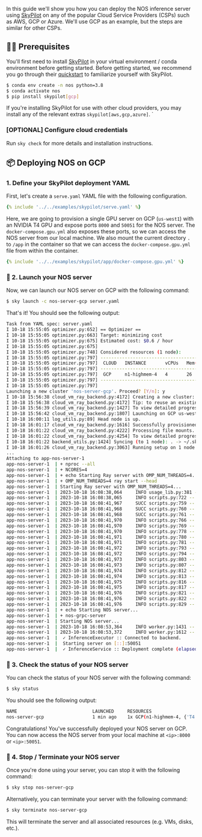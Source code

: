 In this guide we'll show you how you can deploy the NOS inference server using [SkyPilot](https://skypilot.readthedocs.io/) on any of the popular Cloud Service Providers (CSPs) such as AWS, GCP or Azure. We'll use GCP as an example, but the steps are similar for other CSPs.

## 👩‍💻 Prerequisites

You'll first need to install [SkyPilot](https://skypilot.readthedocs.io/) in your virtual environment / conda environment before getting started. Before getting started, we recommend you go through their [quickstart](https://skypilot.readthedocs.io/en/latest/getting-started/quickstart.html) to familiarize yourself with SkyPilot.

```bash
$ conda env create -n nos python=3.8
$ conda activate nos
$ pip install skypilot[gcp]
```

If you're installing SkyPilot for use with other cloud providers, you may install any of the relevant extras `skypilot[aws,gcp,azure]`. `

### [OPTIONAL] Configure cloud credentials

Run `sky check` for more details and installation instructions.

## 📦 Deploying NOS on GCP

### 1. Define your SkyPilot deployment YAML

First, let's create a `serve.yaml` YAML file with the following configuration. 

```yaml
{% include '../../examples/skypilot/serve.yaml' %}
```

Here, we are going to provision a single GPU server on GCP (`us-west1`) with an NVIDIA T4 GPU and expose ports `8000` and `50051` for the NOS server. The `docker-compose.gpu.yml` also exposes these ports, so we can access the NOS server from our local machine. We also mount the current directory `.` to `/app` in the container so that we can access the `docker-compose.gpu.yml` file from within the container.

```yaml
{% include '../../examples/skypilot/app/docker-compose.gpu.yml' %}
```

### 🚀 2. Launch your NOS server

Now, we can launch our NOS server on GCP with the following command:

```bash
$ sky launch -c nos-server-gcp server.yaml
```

That's it! You should see the following output:

```bash
Task from YAML spec: server.yaml
I 10-18 15:55:05 optimizer.py:652] == Optimizer ==
I 10-18 15:55:05 optimizer.py:663] Target: minimizing cost
I 10-18 15:55:05 optimizer.py:675] Estimated cost: $0.6 / hour
I 10-18 15:55:05 optimizer.py:675]
I 10-18 15:55:05 optimizer.py:748] Considered resources (1 node):
I 10-18 15:55:05 optimizer.py:797] -------------------------------------------------------------------------------------------
I 10-18 15:55:05 optimizer.py:797]  CLOUD   INSTANCE       vCPUs   Mem(GB)   ACCELERATORS   REGION/ZONE   COST ($)   CHOSEN
I 10-18 15:55:05 optimizer.py:797] -------------------------------------------------------------------------------------------
I 10-18 15:55:05 optimizer.py:797]  GCP     n1-highmem-4   4       26        T4:1           us-west1-a    0.59          ✔
I 10-18 15:55:05 optimizer.py:797] -------------------------------------------------------------------------------------------
I 10-18 15:55:05 optimizer.py:797]
Launching a new cluster 'nos-server-gcp'. Proceed? [Y/n]: y
I 10-18 15:56:38 cloud_vm_ray_backend.py:4172] Creating a new cluster: "nos-server-gcp" [1x GCP(n1-highmem-4, {'T4': 1}, ports=[8000, 50051])].
I 10-18 15:56:38 cloud_vm_ray_backend.py:4172] Tip: to reuse an existing cluster, specify --cluster (-c). Run `sky status` to see existing clusters.
I 10-18 15:56:39 cloud_vm_ray_backend.py:1427] To view detailed progress: tail -n100 -f /home/spillai/sky_logs/sky-2023-10-18-15-55-03-683434/provision.log
I 10-18 15:56:42 cloud_vm_ray_backend.py:1807] Launching on GCP us-west1 (us-west1-a)
I 10-18 16:00:11 log_utils.py:89] Head node is up.
I 10-18 16:01:17 cloud_vm_ray_backend.py:1616] Successfully provisioned or found existing VM.
I 10-18 16:01:22 cloud_vm_ray_backend.py:4222] Processing file mounts.
I 10-18 16:01:22 cloud_vm_ray_backend.py:4254] To view detailed progress: tail -n100 -f ~/sky_logs/sky-2023-10-18-15-55-03-683434/file_mounts.log
I 10-18 16:01:22 backend_utils.py:1424] Syncing (to 1 node): . -> ~/.sky/file_mounts/app
I 10-18 16:01:26 cloud_vm_ray_backend.py:3063] Running setup on 1 node.
...
Attaching to app-nos-server-1
app-nos-server-1  | + nproc --all
app-nos-server-1  | + NCORES=4
app-nos-server-1  | + echo Starting Ray server with OMP_NUM_THREADS=4...
app-nos-server-1  | + OMP_NUM_THREADS=4 ray start --head
app-nos-server-1  | Starting Ray server with OMP_NUM_THREADS=4...
app-nos-server-1  | 2023-10-18 16:08:38,064     INFO usage_lib.py:381 -- Usage stats collection is disabled.
app-nos-server-1  | 2023-10-18 16:08:38,065     INFO scripts.py:722 -- Local node IP: 172.18.0.2
app-nos-server-1  | 2023-10-18 16:08:41,967     SUCC scripts.py:759 -- --------------------
app-nos-server-1  | 2023-10-18 16:08:41,968     SUCC scripts.py:760 -- Ray runtime started.
app-nos-server-1  | 2023-10-18 16:08:41,968     SUCC scripts.py:761 -- --------------------                                                                                        app-nos-server-1  | 2023-10-18 16:08:41,969     INFO scripts.py:763 -- Next steps
app-nos-server-1  | 2023-10-18 16:08:41,970     INFO scripts.py:766 -- To add another node to this Ray cluster, run
app-nos-server-1  | 2023-10-18 16:08:41,970     INFO scripts.py:769 --   ray start --address='172.18.0.2:6379'
app-nos-server-1  | 2023-10-18 16:08:41,970     INFO scripts.py:778 -- To connect to this Ray cluster:
app-nos-server-1  | 2023-10-18 16:08:41,971     INFO scripts.py:780 -- import ray
app-nos-server-1  | 2023-10-18 16:08:41,971     INFO scripts.py:781 -- ray.init()
app-nos-server-1  | 2023-10-18 16:08:41,972     INFO scripts.py:793 -- To submit a Ray job using the Ray Jobs CLI:
app-nos-server-1  | 2023-10-18 16:08:41,972     INFO scripts.py:794 --   RAY_ADDRESS='http://127.0.0.1:8265' ray job submit --working-dir . -- python my_script.py
app-nos-server-1  | 2023-10-18 16:08:41,973     INFO scripts.py:803 -- See https://docs.ray.io/en/latest/cluster/running-applications/job-submission/index.html
app-nos-server-1  | 2023-10-18 16:08:41,973     INFO scripts.py:807 -- for more information on submitting Ray jobs to the Ray cluster.
app-nos-server-1  | 2023-10-18 16:08:41,974     INFO scripts.py:812 -- To terminate the Ray runtime, run
app-nos-server-1  | 2023-10-18 16:08:41,974     INFO scripts.py:813 --   ray stop
app-nos-server-1  | 2023-10-18 16:08:41,975     INFO scripts.py:816 -- To view the status of the cluster, use
app-nos-server-1  | 2023-10-18 16:08:41,975     INFO scripts.py:817 --   ray status
app-nos-server-1  | 2023-10-18 16:08:41,976     INFO scripts.py:821 -- To monitor and debug Ray, view the dashboard at
app-nos-server-1  | 2023-10-18 16:08:41,976     INFO scripts.py:822 --   127.0.0.1:8265
app-nos-server-1  | 2023-10-18 16:08:41,976     INFO scripts.py:829 -- If connection to the dashboard fails, check your firewall settings and network configuration.
app-nos-server-1  | + echo Starting NOS server...
app-nos-server-1  | + nos-grpc-server
app-nos-server-1  | Starting NOS server...
app-nos-server-1  | 2023-10-18 16:08:53,364     INFO worker.py:1431 -- Connecting to existing Ray cluster at address: 172.18.0.2:6379...
app-nos-server-1  | 2023-10-18 16:08:53,372     INFO worker.py:1612 -- Connected to Ray cluster. View the dashboard at http://127.0.0.1:8265
app-nos-server-1  |  ✓ InferenceExecutor :: Connected to backend.
app-nos-server-1  |  Starting server on [::]:50051
app-nos-server-1  |  ✓ InferenceService :: Deployment complete (elapsed=0.0s)
```

### 🔋 3. Check the status of your NOS server

You can check the status of your NOS server with the following command:

```bash
$ sky status
```

You should see the following output:

```bash
NAME                            LAUNCHED     RESOURCES                                                                  STATUS   AUTOSTOP  COMMAND
nos-server-gcp                  1 min ago    1x GCP(n1-highmem-4, {'T4': 1}, ports=[8000, 50051])                       UP       -         sky launch -c nos-server-...
```

Congratulations! You've successfully deployed your NOS server on GCP. You can now access the NOS server from your local machine at `<ip>:8000` or `<ip>:50051`.

### 🛑 4. Stop / Terminate your NOS server

Once you're done using your server, you can stop it with the following command:

```bash
$ sky stop nos-server-gcp
```

Alternatively, you can terminate your server with the following command:

```bash
$ sky terminate nos-server-gcp
```

This will terminate the server and all associated resources (e.g. VMs, disks, etc.).
